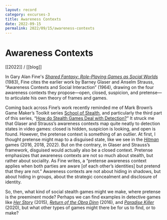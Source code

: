 ```yaml
---
layout: record
category: excurses-3
title: Awareness Contexts
date: 2022-09-15
permalink: 2022/09/15/awareness-contexts
---
```


# Awareness Contexts

[[2022]] / [[blog]]

In Gary Alan Fine's [*Shared Fantasy: Role-Playing Games as Social Worlds*](https://books.google.ca/books/about/Shared_Fantasy.html?id=rLlLbN0XuSEC) (1983), Fine cites the earlier work by Barney Glaser and Anselm Strauss, “Awareness Contexts and Social Interaction” (1964), drawing on the four awareness contexts they propose—open, closed, suspicion, and pretense—to articulate his own theory of frames and games.

Coming back across Fine’s work recently reminded me of Mark Brown’s Game Maker’s Toolkit series [School of Stealth](https://www.youtube.com/playlist?list=PLc38fcMFcV_s8CEnf_j1ZOu-UCTEXRAfl), and particularly the third part of this series, “[How do Stealth Games Deal with Detection?](https://www.youtube.com/watch?v=uF6c8KJuuEk)” It struck me that Glaser and Strauss’s awareness contexts map quite neatly to detection states in video games: closed is hidden, suspicion is looking, and open is found. However, the pretense context is something of an outlier. At first, I thought pretense might map to a disguised state, like we see in the [*Hitman*](https://store.steampowered.com/app/1659040/HITMAN_3/) games (2016, 2018, 2022). But on the contrary, in Glaser and Strauss’s framework, disguised would actually also be a closed context. Pretense emphasizes that awareness contexts are not so much about stealth, but rather about sociality. As Fine writes, a “pretense awareness context applies when both parties are aware [of each other’s identities] but pretend that they are not.” Awareness contexts are not about hiding in shadows, but about hiding in groups, about the strategic concealment and disclosure of identity.

So, then, what kind of social stealth games might we make, where pretense is the preeminent mode? Perhaps we can find examples in detective games like [*Her Story*](https://store.steampowered.com/app/368370/Her_Story/) (2015), [*Return of the Obra Dinn*](https://store.steampowered.com/app/653530/Return_of_the_Obra_Dinn/) (2016), and [*Paradise Killer*](https://store.steampowered.com/app/1160220/Paradise_Killer/) (2020), but what other types of games might there be for us to find, or to make?
